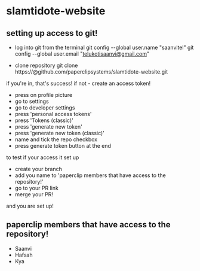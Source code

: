 # slamtidote-website

## setting up access to git!

- log into git from the terminal
  git config --global user.name "saanvitel"
  git config --global user.email "telukotisaanvi@gmail.com"

- clone repository
  git clone https://<your-git-username>@github.com/paperclipsystems/slamtidote-website.git

if you're in, that's success! if not - create an access token!

- press on profile picture
- go to settings
- go to developer settings
- press 'personal access tokens'
- press 'Tokens (classic)'
- press 'generate new token'
- press 'generate new token (classic)'
- name and tick the repo checkbox
- press generate token button at the end

to test if your access it set up

- create your branch
- add you name to 'paperclip members that have access to the repository!'
- go to your PR link
- merge your PR!

and you are set up!

## paperclip members that have access to the repository!

- Saanvi
- Hafsah
- Kya 